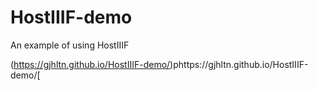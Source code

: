 # HostIIIF-demo
An example of using HostIIIF

(https://gjhltn.github.io/HostIIIF-demo/)phttps://gjhltn.github.io/HostIIIF-demo/[
